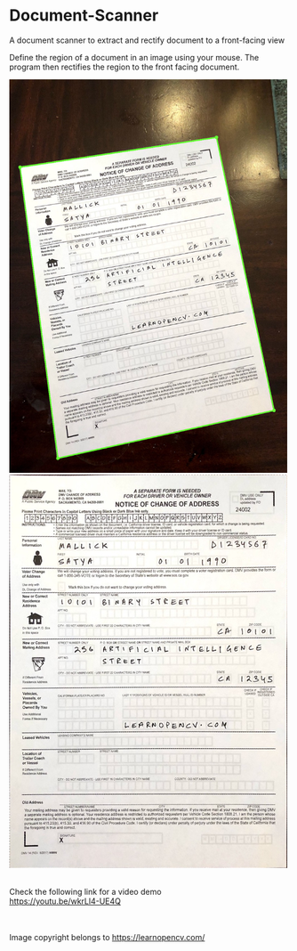 # Document-Scanner
A document scanner to extract and rectify document to a front-facing view

Define the region of a document in an image using your mouse. The program then rectifies the region to the front facing document.

<img src="https://github.com/yyhz76/Document-Scanner/blob/main/images/original_image.png" width="500" height="707">![alt text](https://github.com/yyhz76/Document-Scanner/blob/main/images/rectified_image.png)<br /><br />  

Check the following link for a video demo  
https://youtu.be/wkrLl4-UE4Q


<br /><br />
Image copyright belongs to https://learnopencv.com/
